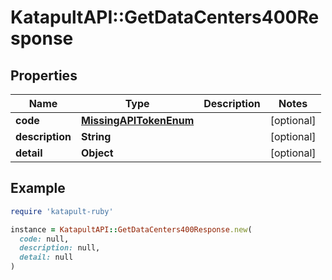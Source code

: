 # KatapultAPI::GetDataCenters400Response

## Properties

| Name | Type | Description | Notes |
| ---- | ---- | ----------- | ----- |
| **code** | [**MissingAPITokenEnum**](MissingAPITokenEnum.md) |  | [optional] |
| **description** | **String** |  | [optional] |
| **detail** | **Object** |  | [optional] |

## Example

```ruby
require 'katapult-ruby'

instance = KatapultAPI::GetDataCenters400Response.new(
  code: null,
  description: null,
  detail: null
)
```

